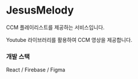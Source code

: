 # JesusMelody

CCM 플레이리스트를 제공하는 서비스입니다.

Youtube 라이브러리를 활용하여 CCM 영상을 제공합니다.

### 개발 스택

React / Firebase / Figma
